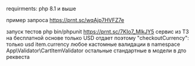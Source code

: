 requirments: php 8.1 и выше


пример запроса https://prnt.sc/wqAjp7HVFZ7e

запуск тестов php bin/phpunit  https://prnt.sc/7KIo7_MlkJY5 
сервис из ТЗ на бесплатной основе только USD отдает поэтому "checkoutCurrency": только usd 
item.currency любое 
кастомные валидации в namespace App\Validator\CartItemValidator остальные стандартные в модели в дто реквеста
